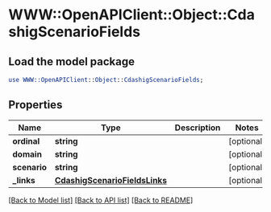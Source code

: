 # WWW::OpenAPIClient::Object::CdashigScenarioFields

## Load the model package
```perl
use WWW::OpenAPIClient::Object::CdashigScenarioFields;
```

## Properties
Name | Type | Description | Notes
------------ | ------------- | ------------- | -------------
**ordinal** | **string** |  | [optional] 
**domain** | **string** |  | [optional] 
**scenario** | **string** |  | [optional] 
**_links** | [**CdashigScenarioFieldsLinks**](CdashigScenarioFieldsLinks.md) |  | [optional] 

[[Back to Model list]](../README.md#documentation-for-models) [[Back to API list]](../README.md#documentation-for-api-endpoints) [[Back to README]](../README.md)


